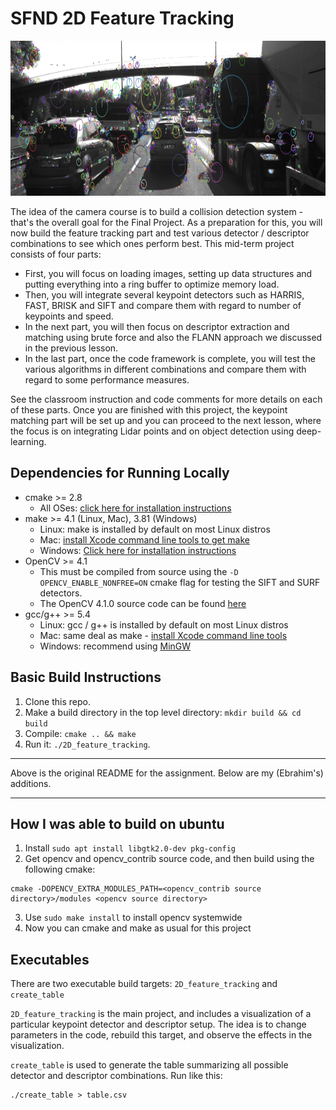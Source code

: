 # SFND 2D Feature Tracking

<img src="images/keypoints.png" width="820" height="248" />


The idea of the camera course is to build a collision detection system - that's the overall goal for the Final Project. As a preparation for this, you will now build the feature tracking part and test various detector / descriptor combinations to see which ones perform best. This mid-term project consists of four parts:

* First, you will focus on loading images, setting up data structures and putting everything into a ring buffer to optimize memory load. 
* Then, you will integrate several keypoint detectors such as HARRIS, FAST, BRISK and SIFT and compare them with regard to number of keypoints and speed. 
* In the next part, you will then focus on descriptor extraction and matching using brute force and also the FLANN approach we discussed in the previous lesson. 
* In the last part, once the code framework is complete, you will test the various algorithms in different combinations and compare them with regard to some performance measures. 

See the classroom instruction and code comments for more details on each of these parts. Once you are finished with this project, the keypoint matching part will be set up and you can proceed to the next lesson, where the focus is on integrating Lidar points and on object detection using deep-learning. 

## Dependencies for Running Locally
* cmake >= 2.8
  * All OSes: [click here for installation instructions](https://cmake.org/install/)
* make >= 4.1 (Linux, Mac), 3.81 (Windows)
  * Linux: make is installed by default on most Linux distros
  * Mac: [install Xcode command line tools to get make](https://developer.apple.com/xcode/features/)
  * Windows: [Click here for installation instructions](http://gnuwin32.sourceforge.net/packages/make.htm)
* OpenCV >= 4.1
  * This must be compiled from source using the `-D OPENCV_ENABLE_NONFREE=ON` cmake flag for testing the SIFT and SURF detectors.
  * The OpenCV 4.1.0 source code can be found [here](https://github.com/opencv/opencv/tree/4.1.0)
* gcc/g++ >= 5.4
  * Linux: gcc / g++ is installed by default on most Linux distros
  * Mac: same deal as make - [install Xcode command line tools](https://developer.apple.com/xcode/features/)
  * Windows: recommend using [MinGW](http://www.mingw.org/)

## Basic Build Instructions

1. Clone this repo.
2. Make a build directory in the top level directory: `mkdir build && cd build`
3. Compile: `cmake .. && make`
4. Run it: `./2D_feature_tracking`.

---

Above is the original README for the assignment. Below are my (Ebrahim's) additions.

---

## How I was able to build on ubuntu

1. Install `sudo apt install libgtk2.0-dev pkg-config`
2. Get opencv and opencv\_contrib source code, and then build using the following cmake:
```
cmake -DOPENCV_EXTRA_MODULES_PATH=<opencv_contrib source directory>/modules <opencv source directory>
```
3. Use `sudo make install` to install opencv systemwide
4. Now you can cmake and make as usual for this project

## Executables

There are two executable build targets: `2D_feature_tracking` and `create_table`

`2D_feature_tracking` is the main project, and includes a visualization of a particular keypoint detector and descriptor setup. The idea is to change parameters in the code, rebuild this target, and observe the effects in the visualization.

`create_table` is used to generate the table summarizing all possible detector and descriptor combinations. Run like this:
```
./create_table > table.csv
```

